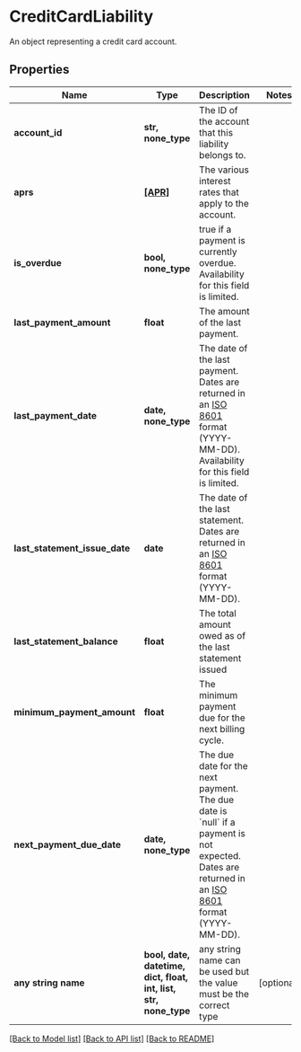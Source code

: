 # CreditCardLiability

An object representing a credit card account.

## Properties
Name | Type | Description | Notes
------------ | ------------- | ------------- | -------------
**account_id** | **str, none_type** | The ID of the account that this liability belongs to. | 
**aprs** | [**[APR]**](APR.md) | The various interest rates that apply to the account. | 
**is_overdue** | **bool, none_type** | true if a payment is currently overdue. Availability for this field is limited. | 
**last_payment_amount** | **float** | The amount of the last payment. | 
**last_payment_date** | **date, none_type** | The date of the last payment. Dates are returned in an [ISO 8601](https://wikipedia.org/wiki/ISO_8601) format (YYYY-MM-DD). Availability for this field is limited. | 
**last_statement_issue_date** | **date** | The date of the last statement. Dates are returned in an [ISO 8601](https://wikipedia.org/wiki/ISO_8601) format (YYYY-MM-DD). | 
**last_statement_balance** | **float** | The total amount owed as of the last statement issued | 
**minimum_payment_amount** | **float** | The minimum payment due for the next billing cycle. | 
**next_payment_due_date** | **date, none_type** | The due date for the next payment. The due date is &#x60;null&#x60; if a payment is not expected. Dates are returned in an [ISO 8601](https://wikipedia.org/wiki/ISO_8601) format (YYYY-MM-DD). | 
**any string name** | **bool, date, datetime, dict, float, int, list, str, none_type** | any string name can be used but the value must be the correct type | [optional]

[[Back to Model list]](../README.md#documentation-for-models) [[Back to API list]](../README.md#documentation-for-api-endpoints) [[Back to README]](../README.md)


